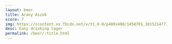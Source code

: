 ```yaml
---
layout: beer
title: Arany Aszok
score: 7
img: https://scontent.xx.fbcdn.net/v/t1.0-0/p480x480/1458701_10152147733363745_127688331_n.jpg?oh=98c50000a8406852bba4ae47e892514f&oe=588BC53A
desc: Easy drinking lager
permalink: /beer/:title.html
---
```

